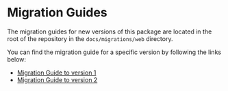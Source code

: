 # Migration Guides

The migration guides for new versions of this package are located in the root of the repository
in the `docs/migrations/web` directory.

You can find the migration guide for a specific version by following the links below:

- [Migration Guide to version 1][migration-guide-v1]
- [Migration Guide to version 2][migration-guide-v2]

[migration-guide-v1]: https://github.com/lmc-eu/spirit-design-system/blob/main/docs/migrations/web/MIGRATION-v1.md
[migration-guide-v2]: https://github.com/lmc-eu/spirit-design-system/blob/main/docs/migrations/web/MIGRATION-v2.md
